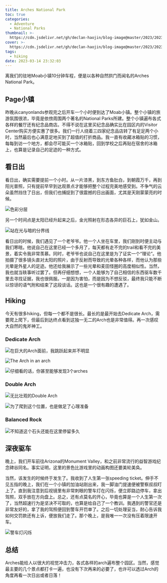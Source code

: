 ```yaml
---
title: Arches National Park
toc: true
categories:
  - Adventure
  - National Parks
thumbnail: >-
  https://cdn.jsdelivr.net/gh/declan-haojin/blog-image@master/2023/202303260238641.jpeg
cover: >-
  https://cdn.jsdelivr.net/gh/declan-haojin/blog-image@master/2023/202303260238641.jpeg
tags:
  - hiking
date: 2023-03-14 23:32:03
---
```


离我们的驻地Moab小镇10分钟车程，便是以各种自然拱门而闻名的Arches National Park。

<!--more-->

## Page小镇

昨晚从canyonlands参观完之后开车一个小时便到达了Moab小镇。整个小镇的旅游氛围很浓，毕竟是依傍周围两个著名的National Parks所建。整个小镇遍布各式各样的餐厅还有纪念品商店。不得不说在这里买纪念品确实比在园区内的Visitor Center购买方便实惠了很多。我们一行人绕着三四家纪念品店转了有足足两个小时，当然最后也心满意足地买到了超值的打折商品。我一直有收藏冰箱贴的习惯，每每到访一个地方，都会尽可能买一个冰箱贴，回到学校之后再贴在宿舍的冰箱上，也算是记录自己的足迹的一种方式。

## 看日出

看日出，确实需要提前一个小时。从一片漆黑，到东方鱼肚白，到朝霞万千，再到阳光普照，只有提前早早到达观景点才能够把整个过程完美地感受到。不争气的云朵虽然挡住了日出，但我们也捕捉到了很震撼的日出画面，尤其是天刚蒙蒙亮的时候。

![色彩分层](https://cdn.jsdelivr.net/gh/declan-haojin/blog-image@master/2023/202303260237314.jpeg)

另一个时间点是太阳已经升起来之后，金光照射在形态各异的巨石上，犹如金山。

![站在光与暗的分界线](https://cdn.jsdelivr.net/gh/declan-haojin/blog-image@master/2023/202303260249415.jpeg)

看日出的时候，我们遇见了一个老爷爷。他一个人坐在车里，我们刚到时便主动与我们寒暄。他说自己在这里已经一个多月了，每天都有走不完的trail和看不完的美景，着实令我非常羡慕。同时，老爷爷也说自己在这里是为了证实一个“理论”。他拍摄了很多镜头直对太阳的照片，由于反射而导致的光晕各种各样，而他认为那些光晕是外星人的足迹。他还给我展示了一些光晕和麦田怪圈的高度相似性。当然，我也就当轶事听过罢了。但再仔细想想，一个人能够为了自己相信的东西驱车数千里去寻找证据，我也很佩服。一是因为害怕，而是因为不想反驳，最终我只能不断以惊讶的语气附和结束了这段谈话。这也是一个很有趣的遭遇了。

## Hiking

今天有很多hiking，但每一个都不是很长。最长的是最开始去Dedicate Arch，需要爬上爬下，但最后到达终点看到这独一无二的Arch也是非常值得。再一次感叹大自然的鬼斧神工。

### Dedicate Arch

![在巨大的Arch面前，我跳跃起来并不明显](https://cdn.jsdelivr.net/gh/declan-haojin/blog-image@master/2023/202303260257180.jpeg)

![The Arch in an arch](https://cdn.jsdelivr.net/gh/declan-haojin/blog-image@master/2023/202303260258117.jpeg)

![仔细看的话，你甚至能够发现3个arches](https://cdn.jsdelivr.net/gh/declan-haojin/blog-image@master/2023/202303260259963.jpeg)

### Double Arch

![无比壮观的Double Arch](https://cdn.jsdelivr.net/gh/declan-haojin/blog-image@master/2023/202303260300930.jpeg)

![为了爬到这个位置，也是做足了心理准备](https://cdn.jsdelivr.net/gh/declan-haojin/blog-image@master/2023/202303260302584.jpeg)

### Balanced Rock

![不知道这个石头还能在这里停留多久](https://cdn.jsdelivr.net/gh/declan-haojin/blog-image@master/2023/202303260303405.jpeg)

## 深夜驱车

晚上，我们开车前往Arizona的Monument Valley，和之前非常流行的益智游戏纪念碑谷同名。事实证明，这里的景色比游戏里的动画构图还要美轮美奂。

当然，该发生的时候终于发生了。我收到了人生第一张speeding ticket。伸手不见五指的晚上，我们在一个小镇的加油站刚出来，我一脚油门提速便被警察叔叔盯上了。直到我注意到后视镜里有非常刺眼的警车灯在闪烁，便立即路边停车，拿出驾照，双手放在方向盘上。总之，还有点莫名的开心，毕竟也算是一个人生第一次了，当然超速行为是坚决不可取的，也算是给自己了一个教训。我遇到的警官还是非常友好的，拿了我的驾照便回到警车开罚单了。之后一切处理妥当，耐心告诉我如何交罚款还有上诉，便放我们走了。那个晚上，是我唯一一次没有压着限速开车。

![警车灯闪烁](https://cdn.jsdelivr.net/gh/declan-haojin/blog-image@master/2023/202303260309015.jpeg)

## 总结

Arches能给人以很大的视觉冲击力，各式各样的arch遍布整个园区。当然，感觉最主要的几个景点都打卡一遍，也没有下次再来的必要了，也许可以透过Arch的角度再看一次日出或者日落！
